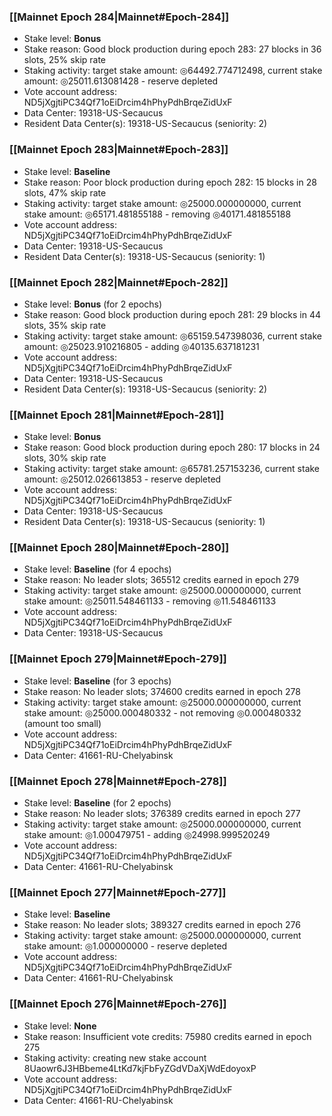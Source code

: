 ### [[Mainnet Epoch 284|Mainnet#Epoch-284]]
* Stake level: **Bonus**
* Stake reason: Good block production during epoch 283: 27 blocks in 36 slots, 25% skip rate
* Staking activity: target stake amount: ◎64492.774712498, current stake amount: ◎25011.613081428 - reserve depleted
* Vote account address: ND5jXgjtiPC34Qf71oEiDrcim4hPhyPdhBrqeZidUxF
* Data Center: 19318-US-Secaucus
* Resident Data Center(s): 19318-US-Secaucus (seniority: 2)
### [[Mainnet Epoch 283|Mainnet#Epoch-283]]
* Stake level: **Baseline**
* Stake reason: Poor block production during epoch 282: 15 blocks in 28 slots, 47% skip rate
* Staking activity: target stake amount: ◎25000.000000000, current stake amount: ◎65171.481855188 - removing ◎40171.481855188
* Vote account address: ND5jXgjtiPC34Qf71oEiDrcim4hPhyPdhBrqeZidUxF
* Data Center: 19318-US-Secaucus
* Resident Data Center(s): 19318-US-Secaucus (seniority: 1)
### [[Mainnet Epoch 282|Mainnet#Epoch-282]]
* Stake level: **Bonus** (for 2 epochs)
* Stake reason: Good block production during epoch 281: 29 blocks in 44 slots, 35% skip rate
* Staking activity: target stake amount: ◎65159.547398036, current stake amount: ◎25023.910216805 - adding ◎40135.637181231
* Vote account address: ND5jXgjtiPC34Qf71oEiDrcim4hPhyPdhBrqeZidUxF
* Data Center: 19318-US-Secaucus
* Resident Data Center(s): 19318-US-Secaucus (seniority: 2)
### [[Mainnet Epoch 281|Mainnet#Epoch-281]]
* Stake level: **Bonus**
* Stake reason: Good block production during epoch 280: 17 blocks in 24 slots, 30% skip rate
* Staking activity: target stake amount: ◎65781.257153236, current stake amount: ◎25012.026613853 - reserve depleted
* Vote account address: ND5jXgjtiPC34Qf71oEiDrcim4hPhyPdhBrqeZidUxF
* Data Center: 19318-US-Secaucus
* Resident Data Center(s): 19318-US-Secaucus (seniority: 1)
### [[Mainnet Epoch 280|Mainnet#Epoch-280]]
* Stake level: **Baseline** (for 4 epochs)
* Stake reason: No leader slots; 365512 credits earned in epoch 279
* Staking activity: target stake amount: ◎25000.000000000, current stake amount: ◎25011.548461133 - removing ◎11.548461133
* Vote account address: ND5jXgjtiPC34Qf71oEiDrcim4hPhyPdhBrqeZidUxF
* Data Center: 19318-US-Secaucus
### [[Mainnet Epoch 279|Mainnet#Epoch-279]]
* Stake level: **Baseline** (for 3 epochs)
* Stake reason: No leader slots; 374600 credits earned in epoch 278
* Staking activity: target stake amount: ◎25000.000000000, current stake amount: ◎25000.000480332 - not removing ◎0.000480332 (amount too small)
* Vote account address: ND5jXgjtiPC34Qf71oEiDrcim4hPhyPdhBrqeZidUxF
* Data Center: 41661-RU-Chelyabinsk
### [[Mainnet Epoch 278|Mainnet#Epoch-278]]
* Stake level: **Baseline** (for 2 epochs)
* Stake reason: No leader slots; 376389 credits earned in epoch 277
* Staking activity: target stake amount: ◎25000.000000000, current stake amount: ◎1.000479751 - adding ◎24998.999520249
* Vote account address: ND5jXgjtiPC34Qf71oEiDrcim4hPhyPdhBrqeZidUxF
* Data Center: 41661-RU-Chelyabinsk
### [[Mainnet Epoch 277|Mainnet#Epoch-277]]
* Stake level: **Baseline**
* Stake reason: No leader slots; 389327 credits earned in epoch 276
* Staking activity: target stake amount: ◎25000.000000000, current stake amount: ◎1.000000000 - reserve depleted
* Vote account address: ND5jXgjtiPC34Qf71oEiDrcim4hPhyPdhBrqeZidUxF
* Data Center: 41661-RU-Chelyabinsk
### [[Mainnet Epoch 276|Mainnet#Epoch-276]]
* Stake level: **None**
* Stake reason: Insufficient vote credits: 75980 credits earned in epoch 275
* Staking activity: creating new stake account 8Uaowr6J3HBbeme4LtKd7kjFbFyZGdVDaXjWdEdoyoxP
* Vote account address: ND5jXgjtiPC34Qf71oEiDrcim4hPhyPdhBrqeZidUxF
* Data Center: 41661-RU-Chelyabinsk